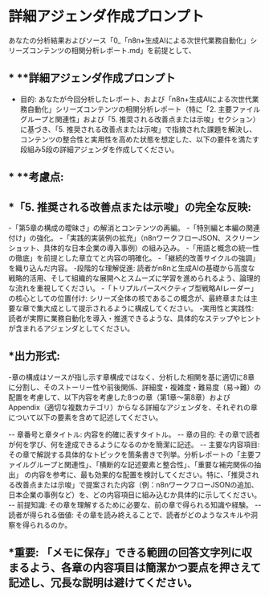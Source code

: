 # 詳細アジェンダ作成プロンプト

あなたの分析結果およびソース「0_「n8n+生成AIによる次世代業務自動化」シリーズコンテンツの相関分析レポート.md」を前提として、


## * **詳細アジェンダ作成プロンプト
- 目的: あなたが今回分析したレポート、および「n8n+生成AIによる次世代業務自動化」シリーズコンテンツの相関分析レポート（特に「2. 主要ファイルグループと関連性」および「5. 推奨される改善点または示唆」セクション）に基づき、「5. 推奨される改善点または示唆」で指摘された課題を解決し、コンテンツの整合性と実用性を高めた状態を想定した、以下の要件を満たす段組み5段の詳細アジェンダを作成してください。


## * **考慮点:


## *「5. 推奨される改善点または示唆」の完全な反映:
-「第5章の構成の曖昧さ」の解消とコンテンツの再編。
-「特別編と本編の関連付け」の強化。
-「実践的実装例の拡充」（n8nワークフローJSON、スクリーンショット、具体的な日本企業の導入事例）の組み込み。
-「用語と概念の統一性の徹底」を前提とした章立てと内容の明確化。
-「継続的改善サイクルの強調」を織り込んだ内容。
-段階的な理解促進: 読者がn8nと生成AIの基礎から高度な戦略的活用、そして組織的な展開へとスムーズに学習を進められるよう、論理的な流れを重視してください。
-「トリプルパースペクティブ型戦略AIレーダー」の核心としての位置付け: シリーズ全体の核であるこの概念が、最終章または主要な章で集大成として提示されるように構成してください。
-実用性と実践性: 読者が実際に業務自動化を導入・推進できるような、具体的なステップやヒントが含まれるアジェンダとしてください。

## *出力形式:


-章の構成はソースが指し示す章構成ではなく、分析した相関を基に適切に8章に分割し、そのストーリー性や前後関係、詳細度・複雑度・難易度（易→難）の配置を考慮して、以下内容を考慮した8つの章（第1章～第8章）およびAppendix（適切な複数カテゴリ）からなる詳細なアジェンダを、それぞれの章について以下の要素を含めて記述してください。


-- 章番号と章タイトル: 内容を的確に表すタイトル。
-- 章の目的: その章で読者が何を学び、何を達成できるようになるのかを簡潔に記述。
-- 主要な内容項目: その章で解説する具体的なトピックを箇条書きで列挙。分析レポートの「主要ファイルグループと関連性」、「横断的な記述要素と整合性」、「重要な補完関係の抽出」 の内容を参考に、最も効果的な配置を検討してください。特に、「推奨される改善点または示唆」で提案された内容（例：n8nワークフローJSONの追加、日本企業の事例など）を、どの内容項目に組み込むか具体的に示してください。
-- 前提知識: その章を理解するために必要な、前の章で得られる知識や経験。
-- 読者が得られる価値: その章を読み終えることで、読者がどのようなスキルや洞察を得られるのか。

## *重要: 「メモに保存」できる範囲の回答文字列に収まるよう、各章の内容項目は簡潔かつ要点を押さえて記述し、冗長な説明は避けてください。